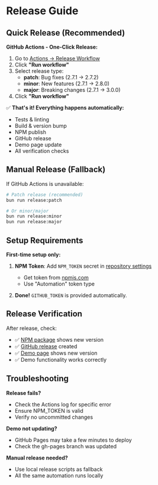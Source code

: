 # Release Guide

## Quick Release (Recommended)

**GitHub Actions - One-Click Release:**

1. Go to [Actions → Release Workflow](https://github.com/silverbucket/webfinger.js/actions/workflows/release.yml)
2. Click **"Run workflow"**
3. Select release type:
   - **patch**: Bug fixes (2.7.1 → 2.7.2)
   - **minor**: New features (2.7.1 → 2.8.0)  
   - **major**: Breaking changes (2.7.1 → 3.0.0)
4. Click **"Run workflow"**

✅ **That's it! Everything happens automatically:**
- Tests & linting
- Build & version bump
- NPM publish
- GitHub release
- Demo page update
- All verification checks

## Manual Release (Fallback)

If GitHub Actions is unavailable:

```bash
# Patch release (recommended)
bun run release:patch

# Or minor/major
bun run release:minor
bun run release:major
```

## Setup Requirements

**First-time setup only:**

1. **NPM Token**: Add `NPM_TOKEN` secret in [repository settings](https://github.com/silverbucket/webfinger.js/settings/secrets/actions)
   - Get token from [npmjs.com](https://www.npmjs.com/settings/tokens)
   - Use "Automation" token type

2. **Done!** `GITHUB_TOKEN` is provided automatically.

## Release Verification

After release, check:
- ✅ [NPM package](https://www.npmjs.com/package/webfinger.js) shows new version
- ✅ [GitHub release](https://github.com/silverbucket/webfinger.js/releases) created
- ✅ [Demo page](https://silverbucket.github.io/webfinger.js/) shows new version
- ✅ Demo functionality works correctly

## Troubleshooting

**Release fails?**
- Check the Actions log for specific error
- Ensure NPM_TOKEN is valid
- Verify no uncommitted changes

**Demo not updating?**
- GitHub Pages may take a few minutes to deploy
- Check the gh-pages branch was updated

**Manual release needed?**
- Use local release scripts as fallback
- All the same automation runs locally